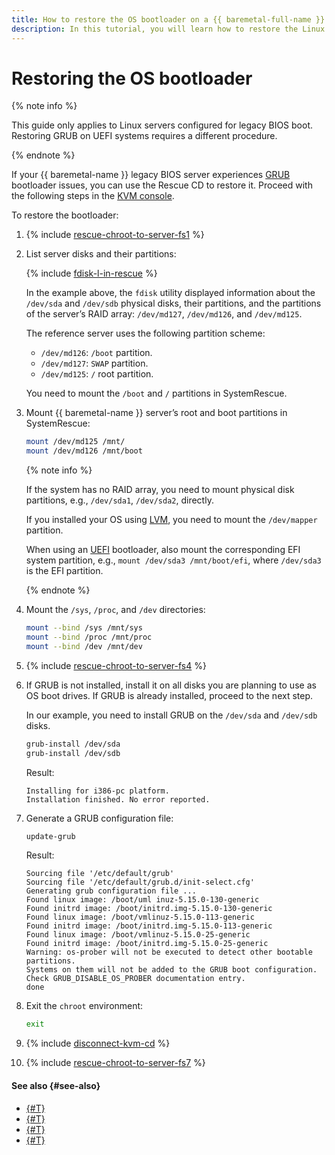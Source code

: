 ```yaml
---
title: How to restore the OS bootloader on a {{ baremetal-full-name }} server
description: In this tutorial, you will learn how to restore the Linux bootloader on a {{ baremetal-name }} legacy BIOS server using the Rescue CD.
---
```


# Restoring the OS bootloader

{% note info %}

This guide only applies to Linux servers configured for legacy BIOS boot. Restoring GRUB on UEFI systems requires a different procedure.

{% endnote %}

If your {{ baremetal-name }} legacy BIOS server experiences [GRUB](https://en.wikipedia.org/wiki/GNU_GRUB) bootloader issues, you can use the Rescue CD to restore it. Proceed with the following steps in the [KVM console](./server-kvm.md).

To restore the bootloader:

1. {% include [rescue-chroot-to-server-fs1](../../../_includes/baremetal/instruction-steps/rescue-chroot-to-server-fs1.md) %}
1. List server disks and their partitions:

    {% include [fdisk-l-in-rescue](../../../_includes/baremetal/fdisk-l-in-rescue.md) %}

    In the example above, the `fdisk` utility displayed information about the `/dev/sda` and `/dev/sdb` physical disks, their partitions, and the partitions of the server’s RAID array: `/dev/md127`, `/dev/md126`, and `/dev/md125`.
    
    The reference server uses the following partition scheme:
    * `/dev/md126`: `/boot` partition.
    * `/dev/md127`: `SWAP` partition.
    * `/dev/md125`: `/` root partition.
    
    You need to mount the `/boot` and `/` partitions in SystemRescue.

1. Mount {{ baremetal-name }} server’s root and boot partitions in SystemRescue:

    ```bash
    mount /dev/md125 /mnt/
    mount /dev/md126 /mnt/boot
    ```

    {% note info %}

    If the system has no RAID array, you need to mount physical disk partitions, e.g., `/dev/sda1`, `/dev/sda2`, directly.

    If you installed your OS using [LVM](https://en.wikipedia.org/wiki/Logical_Volume_Manager_(Linux)), you need to mount the `/dev/mapper` partition.

    When using an [UEFI](https://en.wikipedia.org/wiki/UEFI) bootloader, also mount the corresponding EFI system partition, e.g., `mount /dev/sda3 /mnt/boot/efi`, where `/dev/sda3` is the EFI partition.

    {% endnote %}

1. Mount the `/sys`, `/proc`, and `/dev` directories:

    ```bash
    mount --bind /sys /mnt/sys
    mount --bind /proc /mnt/proc
    mount --bind /dev /mnt/dev
    ```
1. {% include [rescue-chroot-to-server-fs4](../../../_includes/baremetal/instruction-steps/rescue-chroot-to-server-fs4.md) %}
1. If GRUB is not installed, install it on all disks you are planning to use as OS boot drives. If GRUB is already installed, proceed to the next step.

    In our example, you need to install GRUB on the `/dev/sda` and `/dev/sdb` disks.

    ```bash
    grub-install /dev/sda
    grub-install /dev/sdb
    ```

    Result:

    ```
    Installing for i386-pc platform.
    Installation finished. No error reported.
    ```
1. Generate a GRUB configuration file:

    ```bash
    update-grub
    ```

    Result:

    ```text
    Sourcing file '/etc/default/grub'
    Sourcing file '/etc/default/grub.d/init-select.cfg'
    Generating grub configuration file ...
    Found linux image: /boot/uml inuz-5.15.0-130-generic
    Found initrd image: /boot/initrd.img-5.15.0-130-generic
    Found linux image: /boot/vmlinuz-5.15.0-113-generic
    Found initrd image: /boot/initrd.img-5.15.0-113-generic
    Found linux image: /boot/vmlinuz-5.15.0-25-generic
    Found initrd image: /boot/initrd.img-5.15.0-25-generic
    Warning: os-prober will not be executed to detect other bootable partitions.
    Systems on them will not be added to the GRUB boot configuration.
    Check GRUB_DISABLE_OS_PROBER documentation entry.
    done
    ```
1. Exit the `chroot` environment:

    ```bash
    exit
    ```
1. {% include [disconnect-kvm-cd](../../../_includes/baremetal/disconnect-kvm-cd.md) %}
1. {% include [rescue-chroot-to-server-fs7](../../../_includes/baremetal/instruction-steps/rescue-chroot-to-server-fs7.md) %}

#### See also {#see-also}

* [{#T}](./rescue-boot.md)
* [{#T}](./reset-password.md)
* [{#T}](./add-new-ssh-key.md)
* [{#T}](./switch-raid-member.md)